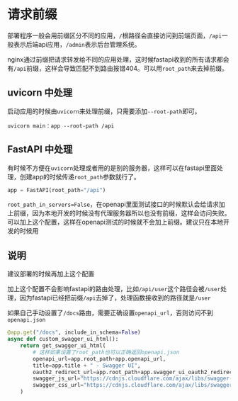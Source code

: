 # 请求前缀

部署程序一般会用前缀区分不同的应用，`/`根路径会直接访问到前端页面，`/api`一般表示后端api应用，`/admin`表示后台管理系统。

nginx通过前缀把请求转发给不同的应用处理，这时候fastapi收到的所有请求都会有`/api`前缀，这样会导致匹配不到路由报错404。可以用`root_path`来去掉前缀。

## uvicorn 中处理

启动应用的时候由`uvicorn`来处理前缀，只需要添加`--root-path`即可。

```shell
uvicorn main：app --root-path /api
```

## FastAPI 中处理

有时候不方便在`uvicorn`处理或者用的是别的服务器，这样可以在fastapi里面处理，创建app的时候传递`root_path`参数就行了。

```python
app = FastAPI(root_path="/api")
```

`root_path_in_servers=False`，在openapi里面测试接口的时候默认会给请求加上前缀，因为本地开发的时候没有代理服务器所以也没有前缀，这样会访问失败。可以加上这个配置，这样在openapi测试的时候就不会加上前缀。建议只在本地开发的时候用

## 说明

建议部署的时候再加上这个配置

加上这个配置不会影响fastapi的路由处理，比如`/api/user`这个路径会被`/user`处理，因为fastapi已经把前缀`/api`去掉了，处理函数接收到的路径就是`/user`

如果自己手动设置了`/docs`路由，需要正确设置`openapi_url`，否则访问不到`openapi.json`

```py
@app.get("/docs", include_in_schema=False)
async def custom_swagger_ui_html():
    return get_swagger_ui_html(
        # 这样如果设置了root_path也可以正确返回openapi.json
        openapi_url=app.root_path+app.openapi_url,
        title=app.title + " - Swagger UI",
        oauth2_redirect_url=app.root_path+app.swagger_ui_oauth2_redirect_url,
        swagger_js_url="https://cdnjs.cloudflare.com/ajax/libs/swagger-ui/4.11.1/swagger-ui-bundle.js",
        swagger_css_url="https://cdnjs.cloudflare.com/ajax/libs/swagger-ui/4.11.1/swagger-ui.css",
    )
```